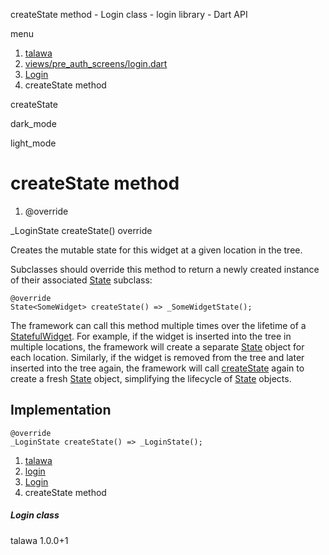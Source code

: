 




createState method - Login class - login library - Dart API







menu

1. [talawa](../../index.html)
2. [views/pre\_auth\_screens/login.dart](../../views_pre_auth_screens_login/views_pre_auth_screens_login-library.html)
3. [Login](../../views_pre_auth_screens_login/Login-class.html)
4. createState method

createState


dark\_mode

light\_mode




# createState method


1. @override

\_LoginState
createState()
override

Creates the mutable state for this widget at a given location in the tree.

Subclasses should override this method to return a newly created
instance of their associated [State](https://api.flutter.dev/flutter/widgets/State-class.html) subclass:

```
@override
State<SomeWidget> createState() => _SomeWidgetState();

```

The framework can call this method multiple times over the lifetime of
a [StatefulWidget](https://api.flutter.dev/flutter/widgets/StatefulWidget-class.html). For example, if the widget is inserted into the tree
in multiple locations, the framework will create a separate [State](https://api.flutter.dev/flutter/widgets/State-class.html) object
for each location. Similarly, if the widget is removed from the tree and
later inserted into the tree again, the framework will call [createState](../../views_pre_auth_screens_login/Login/createState.html)
again to create a fresh [State](https://api.flutter.dev/flutter/widgets/State-class.html) object, simplifying the lifecycle of
[State](https://api.flutter.dev/flutter/widgets/State-class.html) objects.


## Implementation

```
@override
_LoginState createState() => _LoginState();
```

 


1. [talawa](../../index.html)
2. [login](../../views_pre_auth_screens_login/views_pre_auth_screens_login-library.html)
3. [Login](../../views_pre_auth_screens_login/Login-class.html)
4. createState method

##### Login class





talawa
1.0.0+1






